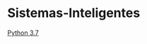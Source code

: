 # Sistemas-Inteligentes
[Python 3.7](https://github.com/davidrh195/Sistemas-Inteligentes/tree/Python3.7)
